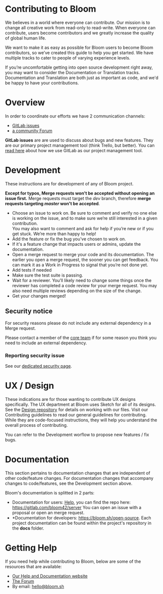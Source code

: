 # Contributing to Bloom

We believes in a world where everyone can contribute. Our mission is to change
all creative work from read-only to read-write. When everyone can contribute,
users become contributors and we greatly increase the quality of global human life.


We want to make it as easy as possible for Bloom users to become Bloom contributors,
so we’ve created this guide to help you get started. We have multiple tracks to cater
to people of varying experience levels.


If you’re uncomfortable getting into open source development right away, you may
want to consider the Documentation or Translation tracks. Documentation and
Translation are both just as important as code, and we'd be happy to have your
contributions.

<!--
1. [Overview](#overview)
2. [Development](#development)
3. [UX / Design](#ux-design)
4. [Documentation](#documentation)
5. [Sponsoring](#sponsoring)
6. [Getting Help](#getting-help)

------------------------------- -->

# Overview

In order to coordinate our efforts we have 2 communication channels:

* <a href="https://gitlab.com/groups/bloom42/-/issues" target="_blank" rel="noopener">GitLab issues</a></li>
* <a href="https://gitlab.com/bloom42/forum" target="_blank" rel="noopener">a community Forum</a></li>


**GitLab issues** are are used to discuss about bugs and new features. They are our primary
project management tool (think Trello, but better). You can
<a href="https://www.buggycoder.com/project-management-with-gitlab" target="_blank" rel="noopener">read here</a> about how we use GitLab as our
project management tool.


# Development

These instructions are for development of any of Bloom project.

**Except for typos, Merge requests won't be accepted without opening an issue first.**
Merge requests must target the *dev* branch, therefore **merge requests targeting *master* won't be accepted**.

* Choose an issue to work on. Be sure to comment and verify no one else is working on the issue, and to make sure we’re still interested in a given contribution.<br/>
  You may also want to comment and ask for help if you’re new or if you get stuck. We’re more than happy to help!
* Add the feature or fix the bug you’ve chosen to work on.
* If it's a feature change that impacts users or admins, update the documentation.
* Open a merge request to merge your code and its documentation. The earlier you open a merge request, the sooner you can get feedback. You can mark it as a Work in Progress to signal that you’re not done yet.
* Add tests if needed
* Make sure the test suite is passing.
* Wait for a reviewer. You’ll likely need to change some things once the reviewer has completed a code review for your merge request. You may also need multiple reviews depending on the size of the change.
* Get your changes merged!



## Security notice

For security reasons please do not include any external dependency in a Merge request.

Please contact a member of the <a href="https://bloom.sh/about" target="_blank" rel="noopener">core team</a> if
  for some reason you think you need to include an external dependency.


### Reporting security issue

See our <a href="https://bloom.sh/security" target="_blank" rel="noopener">dedicated security page</a>.


# UX / Design

These indications are for those wanting to contribute UX designs specifically.
The UX department at Bloom uses Sketch for all of its designs. See the <a href="https://gitlab.com/bloom42/design">
Design repository</a> for details on working with our files.
Visit our Contributing guidelines to read our general guidelines for contributing.
While they are code-focused instructions, they will help you understand the overall process of contributing.


You can refer to the Development worflow to propose new features / fix bugs.


# Documentation

This section pertains to documentation changes that are independent of other
code/feature changes. For documentation changes that accompany changes to
code/features, see the Development section above.


Bloom's documentation is splitted in 2 parts:
* Documentation for users: <a href="https://bloom.sh/help" target="_blank" rel="noopener">Help</a>,
  you can find the repo here: <a href="https://gitlab.com/bloom42/server">https://gitlab.com/bloom42/server</a>
  You can open an issue with a proposal or open an merge request.
* *Documentation for developers: <a href="https://bloom.sh/open-source">https://bloom.sh/open-source</a>.
  Each project documentation can be found within the project's repository in the <b>docs</b> folder.


# Getting Help

If you need help while contributing to Bloom, below are some of the resources that are available:

* <a href="https://bloom.sh/help" target="_blank" rel="noopener">Our Help and Documentation website</a>
* <a href="https://gitlab.com/bloom42/forum">The Forum</a>
* By email: <a href="mailto:hello@bloom.sh">hello@bloom.sh</a>

<!--
see also
See https://github.com/golang/go/blob/master/CONTRIBUTING.md
https://github.com/rust-lang/rust/blob/master/CONTRIBUTING.md
https://github.com/flutter/flutter/blob/master/CONTRIBUTING.md
https://about.gitlab.com/community/contribute/
https://about.gitlab.com/company/culture/contribute/
https://docs.gitlab.com/ee/development/contributing/
https://github.com/kubernetes/community/tree/master/contributors/guide
 -->
